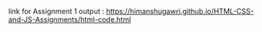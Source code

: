 link for Assignment 1 output : https://himanshugawri.github.io/HTML-CSS-and-JS-Assignments/html-code.html
